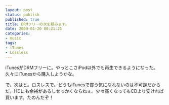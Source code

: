 ```yaml
---
layout: post
status: publish
published: true
title: DRMフリーの次を頼みます。
date: 2009-01-20 00:21:25
categories:
- music
tags:
- iTunes
- Lossless
---
```

iTunesがDRMフリーに。やっとこさiPod以外でも再生できるようになった。久々にiTunesから購入しようかな。

で、次はと。ロスレスで。どうもiTunesで買う気になれないのは不可逆だからだ。HDにも余裕があるしせっかくならねぇ。少々高くなってもCDより安ければ買います。たのんだぞ！
